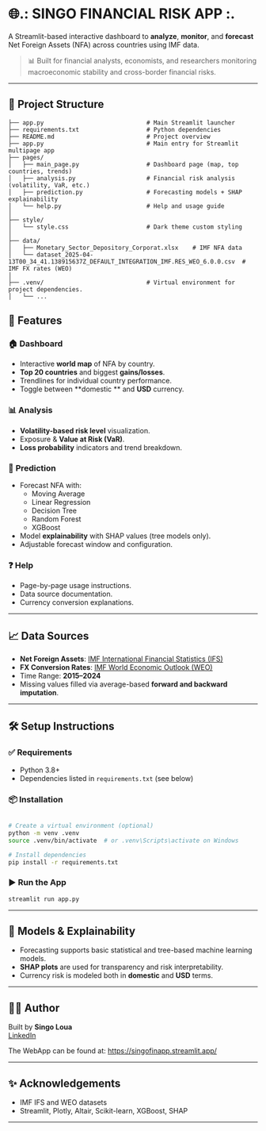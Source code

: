 
# 🌐.: SINGO FINANCIAL RISK APP :.

A Streamlit-based interactive dashboard to **analyze**, **monitor**, and **forecast** Net Foreign Assets (NFA) across countries using IMF data.

> 📊 Built for financial analysts, economists, and researchers monitoring macroeconomic stability and cross-border financial risks.

---

## 📁 Project Structure

```
├── app.py                             # Main Streamlit launcher
├── requirements.txt                   # Python dependencies
├── README.md                          # Project overview
├── app.py                             # Main entry for Streamlit multipage app
├── pages/
│   ├── main_page.py                   # Dashboard page (map, top countries, trends)
│   ├── analysis.py                    # Financial risk analysis (volatility, VaR, etc.)
│   ├── prediction.py                  # Forecasting models + SHAP explainability
│   └── help.py                        # Help and usage guide
│
├── style/
│   └── style.css                      # Dark theme custom styling
│
├── data/   
│   ├── Monetary_Sector_Depository_Corporat.xlsx    # IMF NFA data
│   └── dataset_2025-04-13T00_34_41.138915637Z_DEFAULT_INTEGRATION_IMF.RES_WEO_6.0.0.csv  # IMF FX rates (WEO)
│
├── .venv/                             # Virtual environment for project dependencies.
│   └── ...

```


## 🚀 Features

### 🏠 **Dashboard**
- Interactive **world map** of NFA by country.
- **Top 20 countries** and biggest **gains/losses**.
- Trendlines for individual country performance.
- Toggle between **domestic ** and **USD** currency.

### 📊 **Analysis**
- **Volatility-based risk level** visualization.
- Exposure & **Value at Risk (VaR)**.
- **Loss probability** indicators and trend breakdown.

### 📄 **Prediction**
- Forecast NFA with:
  - Moving Average
  - Linear Regression
  - Decision Tree
  - Random Forest
  - XGBoost
- Model **explainability** with SHAP values (tree models only).
- Adjustable forecast window and configuration.

### ❓ **Help**
- Page-by-page usage instructions.
- Data source documentation.
- Currency conversion explanations.

---

## 📈 Data Sources

- **Net Foreign Assets**: [IMF International Financial Statistics (IFS)](https://legacydata.imf.org/regular.aspx?key=63243611)
- **FX Conversion Rates**: [IMF World Economic Outlook (WEO)](https://data.imf.org/)
- Time Range: **2015–2024**
- Missing values filled via average-based **forward and backward imputation**.

---

## 🛠️ Setup Instructions

### ✅ Requirements

- Python 3.8+
- Dependencies listed in `requirements.txt` (see below)

### 📦 Installation

```bash

# Create a virtual environment (optional)
python -m venv .venv
source .venv/bin/activate  # or .venv\Scripts\activate on Windows

# Install dependencies
pip install -r requirements.txt
```

### ▶️ Run the App

```bash
streamlit run app.py
```

---

## 🧠 Models & Explainability

- Forecasting supports basic statistical and tree-based machine learning models.
- **SHAP plots** are used for transparency and risk interpretability.
- Currency risk is modeled both in **domestic** and **USD** terms.

---


## 👨‍💻 Author

Built by **Singo Loua**  
[LinkedIn](https://www.linkedin.com/in/singo-l-3a2931130)

The WebApp can be found at: https://singofinapp.streamlit.app/ 

---

## ✨ Acknowledgements

- IMF IFS and WEO datasets
- Streamlit, Plotly, Altair, Scikit-learn, XGBoost, SHAP

---
